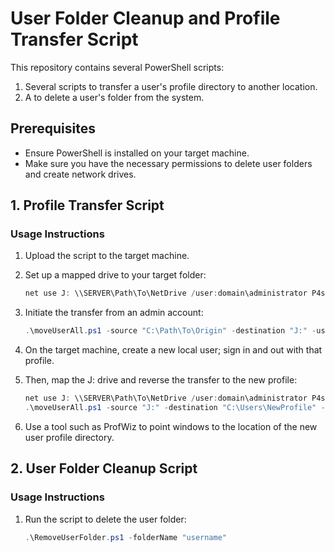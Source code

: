 # User Folder Cleanup and Profile Transfer Script

This repository contains several PowerShell scripts:
1. Several scripts to transfer a user's profile directory to another location. 
2. A to delete a user's folder from the system.


## Prerequisites

- Ensure PowerShell is installed on your target machine.
- Make sure you have the necessary permissions to delete user folders and create network drives.

## 1. Profile Transfer Script

### Usage Instructions

1. Upload the script to the target machine.

2. Set up a mapped drive to your target folder:
    ```powershell
    net use J: \\SERVER\Path\To\NetDrive /user:domain\administrator P4ssWord
    ```

4. Initiate the transfer from an admin account:
    ```powershell
    .\moveUserAll.ps1 -source "C:\Path\To\Origin" -destination "J:" -username "domain\administrator" -password 'PassWord'
    ```
5. On the target machine, create a new local user; sign in and out with that profile.
6. Then, map the J: drive and reverse the transfer to the new profile:
    ```powershell
    net use J: \\SERVER\Path\To\NetDrive /user:domain\administrator P4ssWord
    .\moveUserAll.ps1 -source "J:" -destination "C:\Users\NewProfile" -username "domain\administrator" -password 'PassWord'
    ```
7. Use a tool such as ProfWiz to point windows to the location of the new user profile directory.

## 2. User Folder Cleanup Script

### Usage Instructions

1. Run the script to delete the user folder:
    ```powershell
    .\RemoveUserFolder.ps1 -folderName "username"
    ```

